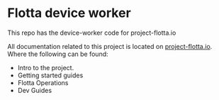 # Flotta device worker

This repo has the device-worker code for project-flotta.io

All documentation related to this project is located on
[project-flotta.io](https://project-flotta.github.io/documentation/latest/intro/overview.html).
Where the following can be found:

- Intro to the project.
- Getting started guides
- Flotta Operations
- Dev Guides
